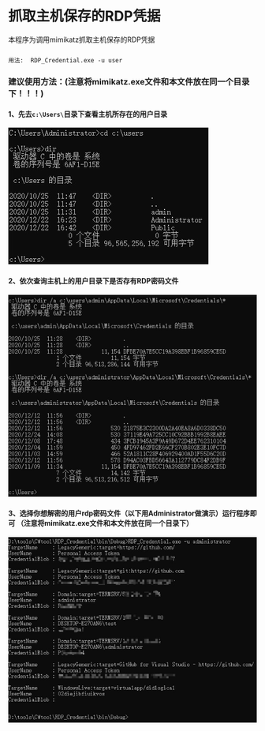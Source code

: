 # 抓取主机保存的RDP凭据

本程序为调用mimikatz抓取主机保存的RDP凭据

##### 

`用法:  RDP_Credential.exe -u user`

### 建议使用方法：(注意将mimikatz.exe文件和本文件放在同一个目录下！！！)

#### 1、先去`c:\Users\`目录下查看主机所存在的用户目录

![](https://github.com/TryA9ain/RDP_Credential/blob/master/picture/Snipaste_2020-12-24_14-03-14.jpg)

#### 2、依次查询主机上的用户目录下是否存有RDP密码文件

![](https://github.com/TryA9ain/RDP_Credential/blob/master/picture/Snipaste_2020-12-24_14-13-02.jpg)

#### 3、选择你想解密的用户rdp密码文件（以下用Administrator做演示）运行程序即可 （注意将mimikatz.exe文件和本文件放在同一个目录下）

![](https://github.com/TryA9ain/RDP_Credential/blob/master/picture/Snipaste_2020-12-24_14-25-08.jpg)


